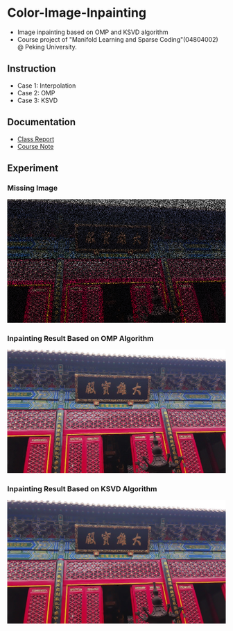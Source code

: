 # Color-Image-Inpainting
- Image inpainting based on OMP and KSVD algorithm
- Course project of "Manifold Learning and Sparse Coding"(04804002) @ Peking University.

## Instruction

- Case 1: Interpolation 
- Case 2: OMP
- Case 3: KSVD

## Documentation

- [Class Report](report_inpainting.pdf)
- [Course Note](http://www.cis.pku.edu.cn/faculty/vision/zlin/Courses/ML&SR/Manifold_Learning.pdf)

## Experiment

### Missing Image
![Missing Image](Test_Fig2_Missing.png)

### Inpainting Result Based on OMP Algorithm
![Inpainting Result Based on OMP Algorithm](Test2_OMP_Result_0.001_.png)

### Inpainting Result Based on KSVD Algorithm
![Inpainting Result Based on KSVD Algorithm](Test3_KSVD_Result_iter_25.png)

